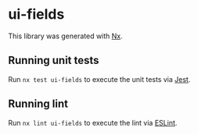 # ui-fields

This library was generated with [Nx](https://nx.dev).

## Running unit tests

Run `nx test ui-fields` to execute the unit tests via [Jest](https://jestjs.io).

## Running lint

Run `nx lint ui-fields` to execute the lint via [ESLint](https://eslint.org/).
